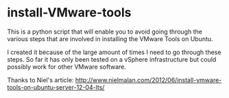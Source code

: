 install-VMware-tools
====================

This is a python script that will enable you to avoid going through the various steps that are involved in installing the VMware Tools on Ubuntu.

I created it because of the large amount of times I need to go through these steps. So far it has only been tested on a vSphere infrastructure but could possibly work for other VMware software.

Thanks to Niel's article:
http://www.nielmalan.com/2012/06/install-vmware-tools-on-ubuntu-server-12-04-lts/
